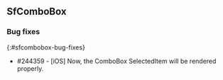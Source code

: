 ## SfComboBox

### Bug fixes
{:#sfcombobox-bug-fixes}

* \#244359 - [iOS] Now, the ComboBox SelectedItem will be rendered properly.